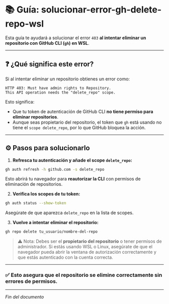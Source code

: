 # 📚 Guía: solucionar-error-gh-delete-repo-wsl 

Esta guía te ayudará a solucionar el error `403` **al intentar eliminar un repositorio con GitHub CLI (`gh`) en WSL**.

---

## ❓ ¿Qué significa este error?

Si al intentar eliminar un repositorio obtienes un error como:

```pgsql
HTTP 403: Must have admin rights to Repository.
This API operation needs the "delete_repo" scope.
```

Esto significa:
- Que tu token de autenticación de GitHub CLI **no tiene permiso para eliminar repositorios**.
- Aunque seas propietario del repositorio, el token que `gh` está usando no tiene el `scope delete_repo`, por lo que GitHub bloquea la acción.

---

## ⚙️ Pasos para solucionarlo

1. **Refresca tu autenticación y añade el scope `delete_repo`:**

```bash
gh auth refresh -h github.com -s delete_repo
```

Esto abrirá tu navegador para **reautorizar la CLI** con permisos de eliminación de repositorios.

2. **Verifica los scopes de tu token:**

```bash
gh auth status --show-token
```

Asegúrate de que aparezca `delete_repo` en la lista de scopes.

3. **Vuelve a intentar eliminar el repositorio:**

```bash
gh repo delete tu_usuario/nombre-del-repo
```

> ⚠️ Nota: Debes ser el **propietario del repositorio** o tener permisos de administrador. Si estás usando WSL o Linux, asegúrate de que el navegador pueda abrir la ventana de autorización correctamente y que estás autenticado con la cuenta correcta.

---

### ✅ Esto asegura que el repositorio se elimine correctamente sin errores de permisos.

---

*Fin del documento*
